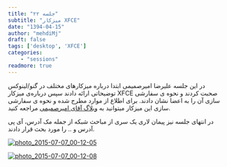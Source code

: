 ```yaml
---
title: "جلسه ۲۲"
subtitle: "میزکار XFCE"
date: "1394-04-15"
author: "mehdiMj"
draft: false
tags: ['desktop', 'XFCE']
categories:
    - "sessions"
readmore: true
---
```

در این جلسه علیرضا امیرصمیمی ابتدا درباره میزکارهای مختلف در گنو/لینوکس توضیحاتی ارائه دادند سپس درباره‌ی میزکار XFCE صحبت کردند و نحوه ی سفارشی سازی آن را به اعضا نشان دادند. برای اطلاع از موارد مطرح شده و نحوه ی سفارشی سازی این میزکار میتوانید به [وبلاگ آقای امیرصمیمی](http://amirsamimi.mihanblog.com) مراجعه کنید.

در انتهای جلسه نیز پیمان لاری یک سری از مباحث شبکه از جمله مک آدرس، آی پی آدرس و .. را مورد بحث قرار دادند.

[![photo_2015-07-07_00-12-05](../../img/7fea31a4-fdbb-11e6-86dd-a088b4d860141488289242.8145332.jpg)](../../img/7fea31a4-fdbb-11e6-86dd-a088b4d860141488289242.8145332.jpg)

[![photo_2015-07-07_00-12-08](../../img/7fea3370-fdbb-11e6-86dd-a088b4d860141488289242.8145635.jpg)](../../img/7fea3370-fdbb-11e6-86dd-a088b4d860141488289242.8145635.jpg)
